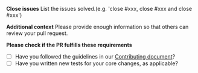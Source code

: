 <!-- IMPORTANT: Please do not create a Pull Request without creating an issue first -->
<!-- Any change needs to be discussed before proceeding. Failure to do so may result in the rejection of the pull request. -->


**Close issues**
List the issues solved.(e.g. 'close #xxx, close #xxx and close #xxx')


**Additional context**
Please provide enough information so that others can review your pull request.


**Please check if the PR fulfills these requirements**

- [ ] Have you followed the guidelines in our [Contributing document](https://github.com/Val-istar-Guo/mili/blob/master/.github/CODE_OF_CONDUCT.md)?
- [ ] Have you written new tests for your core changes, as applicable?

